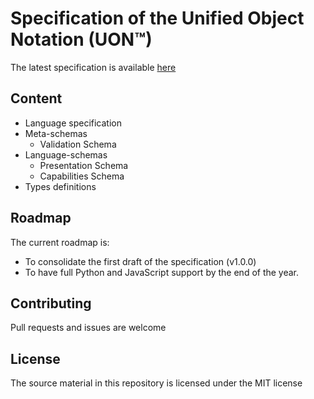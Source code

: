 # Specification of the Unified Object Notation (UON™)

The latest specification is available [here](spec.md)

## Content

* Language specification
* Meta-schemas
  * Validation Schema
* Language-schemas
  * Presentation Schema
  * Capabilities Schema
* Types definitions

## Roadmap

The current roadmap is:

* To consolidate the first draft of the specification (v1.0.0)
* To have full Python and JavaScript support by the end of the year.

## Contributing

Pull requests and issues are welcome

## License

The source material in this repository is licensed under the MIT license

